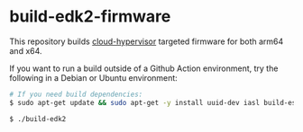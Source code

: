# build-edk2-firmware

This repository builds
[cloud-hypervisor](https://github.com/cloud-hypervisor/cloud-hypervisor/)
targeted firmware for both arm64 and x64.

If you want to run a build outside of a Github Action environment, try
the following in a Debian or Ubuntu environment:

```bash
# If you need build dependencies:
$ sudo apt-get update && sudo apt-get -y install uuid-dev iasl build-essential python3-distutils git libbrotli-dev nasm

$ ./build-edk2
```
